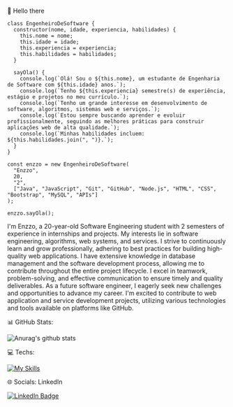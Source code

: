 👋 Hello there
```
class EngenheiroDeSoftware {
  constructor(nome, idade, experiencia, habilidades) {
    this.nome = nome;
    this.idade = idade;
    this.experiencia = experiencia;
    this.habilidades = habilidades;
  }

  sayOla() {
    console.log(`Olá! Sou o ${this.nome}, um estudante de Engenharia de Software com ${this.idade} anos.`);
    console.log(`Tenho ${this.experiencia} semestre(s) de experiência, estágio e projetos no meu currículo.`);
    console.log(`Tenho um grande interesse em desenvolvimento de software, algoritmos, sistemas web e serviços.`);
    console.log(`Estou sempre buscando aprender e evoluir profissionalmente, seguindo as melhores práticas para construir aplicações web de alta qualidade.`);
    console.log(`Minhas habilidades incluem: ${this.habilidades.join(", ")}.`);
  }
}

const enzzo = new EngenheiroDeSoftware(
  "Enzzo",
  20,
  "2",
  ["Java", "JavaScript", "Git", "GitHub", "Node.js", "HTML", "CSS", "Bootstrap", "MySQL", "APIs"]
);

enzzo.sayOla();
```

I'm Enzzo, a 20-year-old Software Engineering student with 2 semesters of experience in internships and projects. My interests lie in software engineering, algorithms, web systems, and services. I strive to continuously learn and grow professionally, adhering to best practices for building high-quality web applications. I have extensive knowledge in database management and the software development process, allowing me to contribute throughout the entire project lifecycle. I excel in teamwork, problem-solving, and effective communication to ensure timely and quality deliverables. As a future software engineer, I eagerly seek new challenges and opportunities to advance my career. I'm excited to contribute to web application and service development projects, utilizing various technologies and tools available on platforms like GitHub.

📊 GitHub Stats:


![Anurag's github stats](https://github-readme-stats.vercel.app/api?username=ebertoncello12)



💻 Techs: 

 [![My Skills](https://skillicons.dev/icons?i=js,java,nodejs,bootstrap,jquery,mysql)](https://skillicons.dev)


 🌐 Socials:
 LinkedIn


 <a href="https://www.linkedin.com/in/enzzo-ferrari-099138238/">
    <img src="https://img.shields.io/badge/LinkedIn-blue?style=for-the-badge&logo=linkedin&logoColor=white" alt="LinkedIn Badge"/>
  </a>






